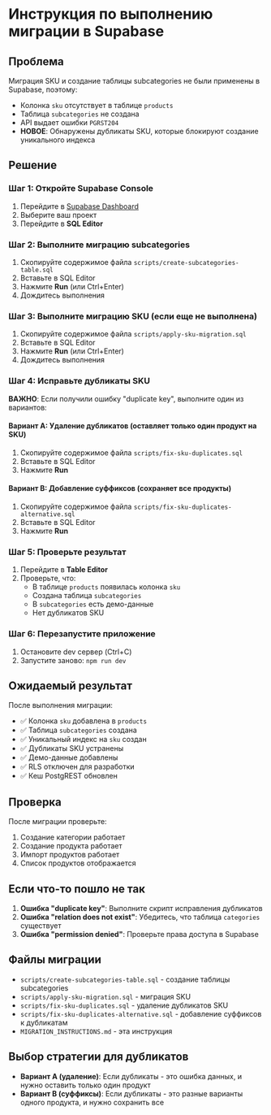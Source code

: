 # Инструкция по выполнению миграции в Supabase

## Проблема
Миграция SKU и создание таблицы subcategories не были применены в Supabase, поэтому:
- Колонка `sku` отсутствует в таблице `products`
- Таблица `subcategories` не создана
- API выдает ошибки `PGRST204`
- **НОВОЕ**: Обнаружены дубликаты SKU, которые блокируют создание уникального индекса

## Решение

### Шаг 1: Откройте Supabase Console
1. Перейдите в [Supabase Dashboard](https://supabase.com/dashboard)
2. Выберите ваш проект
3. Перейдите в **SQL Editor**

### Шаг 2: Выполните миграцию subcategories
1. Скопируйте содержимое файла `scripts/create-subcategories-table.sql`
2. Вставьте в SQL Editor
3. Нажмите **Run** (или Ctrl+Enter)
4. Дождитесь выполнения

### Шаг 3: Выполните миграцию SKU (если еще не выполнена)
1. Скопируйте содержимое файла `scripts/apply-sku-migration.sql`
2. Вставьте в SQL Editor
3. Нажмите **Run** (или Ctrl+Enter)
4. Дождитесь выполнения

### Шаг 4: Исправьте дубликаты SKU
**ВАЖНО**: Если получили ошибку "duplicate key", выполните один из вариантов:

#### Вариант A: Удаление дубликатов (оставляет только один продукт на SKU)
1. Скопируйте содержимое файла `scripts/fix-sku-duplicates.sql`
2. Вставьте в SQL Editor
3. Нажмите **Run**

#### Вариант B: Добавление суффиксов (сохраняет все продукты)
1. Скопируйте содержимое файла `scripts/fix-sku-duplicates-alternative.sql`
2. Вставьте в SQL Editor
3. Нажмите **Run**

### Шаг 5: Проверьте результат
1. Перейдите в **Table Editor**
2. Проверьте, что:
   - В таблице `products` появилась колонка `sku`
   - Создана таблица `subcategories`
   - В `subcategories` есть демо-данные
   - Нет дубликатов SKU

### Шаг 6: Перезапустите приложение
1. Остановите dev сервер (Ctrl+C)
2. Запустите заново: `npm run dev`

## Ожидаемый результат

После выполнения миграции:
- ✅ Колонка `sku` добавлена в `products`
- ✅ Таблица `subcategories` создана
- ✅ Уникальный индекс на `sku` создан
- ✅ Дубликаты SKU устранены
- ✅ Демо-данные добавлены
- ✅ RLS отключен для разработки
- ✅ Кеш PostgREST обновлен

## Проверка

После миграции проверьте:
1. Создание категории работает
2. Создание продукта работает
3. Импорт продуктов работает
4. Список продуктов отображается

## Если что-то пошло не так

1. **Ошибка "duplicate key"**: Выполните скрипт исправления дубликатов
2. **Ошибка "relation does not exist"**: Убедитесь, что таблица `categories` существует
3. **Ошибка "permission denied"**: Проверьте права доступа в Supabase

## Файлы миграции

- `scripts/create-subcategories-table.sql` - создание таблицы subcategories
- `scripts/apply-sku-migration.sql` - миграция SKU
- `scripts/fix-sku-duplicates.sql` - удаление дубликатов SKU
- `scripts/fix-sku-duplicates-alternative.sql` - добавление суффиксов к дубликатам
- `MIGRATION_INSTRUCTIONS.md` - эта инструкция

## Выбор стратегии для дубликатов

- **Вариант A (удаление)**: Если дубликаты - это ошибка данных, и нужно оставить только один продукт
- **Вариант B (суффиксы)**: Если дубликаты - это разные варианты одного продукта, и нужно сохранить все
